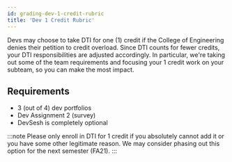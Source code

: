 ```yaml
---
id: grading-dev-1-credit-rubric
title: 'Dev 1 Credit Rubric'
---
```


Devs may choose to take DTI for one (1) credit if the College of Engineering denies their petition to credit overload. Since DTI counts for fewer credits, your DTI responsibilities are adjusted accordingly. In particular, we're taking out some of the team requirements and focusing your 1 credit work on your subteam, so you can make the most impact.

## Requirements
* 3 (out of 4) dev portfolios
* Dev Assignment 2 (survey)
* DevSesh is completely optional

:::note
Please only enroll in DTI for 1 credit if you absolutely cannot add it or you have some other legitimate reason. We may consider phasing out this option for the next semester (FA21).
:::

